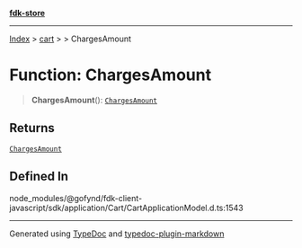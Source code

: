 [**fdk-store**](../../../README.md)
***

[Index](../../../API.md) > [cart](../../README.md) > [<internal>](../README.md) > ChargesAmount

# Function: ChargesAmount

> **ChargesAmount**(): [`ChargesAmount`](../type-aliases/type-alias.ChargesAmount.md)

## Returns

[`ChargesAmount`](../type-aliases/type-alias.ChargesAmount.md)

## Defined In

node\_modules/@gofynd/fdk-client-javascript/sdk/application/Cart/CartApplicationModel.d.ts:1543

***
Generated using [TypeDoc](https://typedoc.org/) and [typedoc-plugin-markdown](https://www.npmjs.com/package/typedoc-plugin-markdown)

